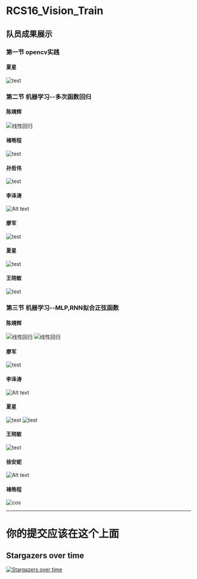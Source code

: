 # RCS16_Vision_Train
## 队员成果展示
### 第一节 opencv实践
#### 夏星
![test](Xing_Xia\img\counters.png)

### 第二节 机器学习--多次函数回归

#### 陈靖辉
![线性回归](Jinghui_Chen/img/linear_regression.png)

#### 褚皓程
![test](HaoCheng_Chu/img/output.png)

#### 孙哲伟
![test](Zhewei_Sun/img/linear.png)

#### 李泽涛
![Alt text](Zetao_Li/img/line.png)

#### 廖军
![test](Jun_Liao/output.png)

#### 夏星
![test](Xing_Xia\img\back.png)

#### 王晓敏
![test](Xiaomin_Wang/img/pytorchim1.png)

### 第三节 机器学习--MLP,RNN拟合正弦函数

#### 陈靖辉
![线性回归](Jinghui_Chen/img/MLP_RNN_fits_sinusoidal_function.png)
![线性回归](Jinghui_Chen/img/MLP_RNN_fits_sinusoidal_function_2.png)

#### 廖军
![test](Jun_Liao/output1.png)

#### 李泽涛
![Alt text](Zetao_Li/img/sin.png)

#### 夏星
![test](Xing_Xia\img\2.1(1).png)
![test](Xing_Xia\img\2.2(2).png)

#### 王晓敏
![text](Xiaomin_Wang/img/pytorchim2.png)

#### 徐安妮
![Alt text](Anni_Xu/img/sinx2.png)

#### 褚皓程
![cos](HaoCheng_Chu/img/output1.png)

***
# 你的提交应该在这个上面
## Stargazers over time

[![Stargazers over time](https://starchart.cc/zxyup/RCS16_Vision_Train.svg)](https://starchart.cc/zxyup/RCS16_Vision_Train)



